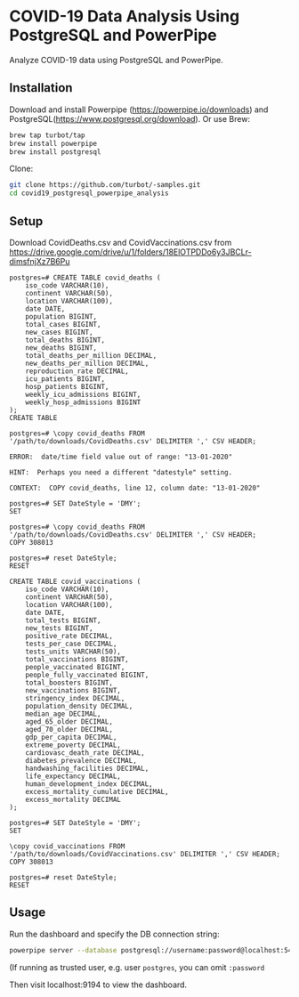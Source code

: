# COVID-19 Data Analysis Using PostgreSQL and PowerPipe

Analyze COVID-19 data using PostgreSQL and PowerPipe.

## Installation

Download and install Powerpipe (https://powerpipe.io/downloads) and PostgreSQL(https://www.postgresql.org/download). Or use Brew:

```sh
brew tap turbot/tap
brew install powerpipe
brew install postgresql
```

Clone:

```sh
git clone https://github.com/turbot/-samples.git
cd covid19_postgresql_powerpipe_analysis
```

## Setup

Download CovidDeaths.csv and CovidVaccinations.csv from https://drive.google.com/drive/u/1/folders/18ElOTPDDo6y3JBCLr-dimsfnjXz7B6Pu

```
postgres=# CREATE TABLE covid_deaths (
    iso_code VARCHAR(10),
    continent VARCHAR(50),
    location VARCHAR(100),
    date DATE,
    population BIGINT,
    total_cases BIGINT,
    new_cases BIGINT,
    total_deaths BIGINT,
    new_deaths BIGINT,
    total_deaths_per_million DECIMAL,
    new_deaths_per_million DECIMAL,
    reproduction_rate DECIMAL,
    icu_patients BIGINT,
    hosp_patients BIGINT,
    weekly_icu_admissions BIGINT,
    weekly_hosp_admissions BIGINT
);
CREATE TABLE

postgres=# \copy covid_deaths FROM '/path/to/downloads/CovidDeaths.csv' DELIMITER ',' CSV HEADER;

ERROR:  date/time field value out of range: "13-01-2020"

HINT:  Perhaps you need a different "datestyle" setting.

CONTEXT:  COPY covid_deaths, line 12, column date: "13-01-2020"

postgres=# SET DateStyle = 'DMY';
SET

postgres=# \copy covid_deaths FROM '/path/to/downloads/CovidDeaths.csv' DELIMITER ',' CSV HEADER;
COPY 308013

postgres=# reset DateStyle;
RESET

CREATE TABLE covid_vaccinations (
    iso_code VARCHAR(10),
    continent VARCHAR(50),
    location VARCHAR(100),
    date DATE,
    total_tests BIGINT,
    new_tests BIGINT,
    positive_rate DECIMAL,
    tests_per_case DECIMAL,
    tests_units VARCHAR(50),
    total_vaccinations BIGINT,
    people_vaccinated BIGINT,
    people_fully_vaccinated BIGINT,
    total_boosters BIGINT,
    new_vaccinations BIGINT,
    stringency_index DECIMAL,
    population_density DECIMAL,
    median_age DECIMAL,
    aged_65_older DECIMAL,
    aged_70_older DECIMAL,
    gdp_per_capita DECIMAL,
    extreme_poverty DECIMAL,
    cardiovasc_death_rate DECIMAL,
    diabetes_prevalence DECIMAL,
    handwashing_facilities DECIMAL,
    life_expectancy DECIMAL,
    human_development_index DECIMAL,
    excess_mortality_cumulative DECIMAL,
    excess_mortality DECIMAL
);

postgres=# SET DateStyle = 'DMY';
SET

\copy covid_vaccinations FROM '/path/to/downloads/CovidVaccinations.csv' DELIMITER ',' CSV HEADER;
COPY 308013

postgres=# reset DateStyle;
RESET
```

## Usage

Run the dashboard and specify the DB connection string:

```sh
powerpipe server --database postgresql://username:password@localhost:5432/mydatabase
```

(If running as trusted user, e.g. user `postgres`, you can omit `:password`

Then visit localhost:9194 to view the dashboard.

